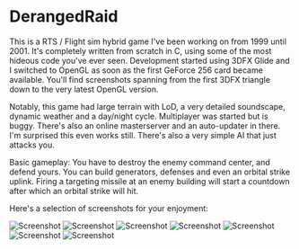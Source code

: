 # DerangedRaid

This is a RTS / Flight sim hybrid game I've been working on from 1999 until 2001. It's completely written from scratch in C, using some of the most hideous code you've ever seen. Development started using 3DFX Glide and I switched to OpenGL as soon as the first GeForce 256 card became available. You'll find screenshots spanning from the first 3DFX triangle down to the very latest OpenGL version.

Notably, this game had large terrain with LoD, a very detailed soundscape, dynamic weather and a day/night cycle. Multiplayer was started but is buggy. There's also an online masterserver and an auto-updater in there. I'm surprised this even works still. There's also a very simple AI that just attacks you.

Basic gameplay: You have to destroy the enemy command center, and defend yours. You can build generators, defenses and even an orbital strike uplink. Firing a targeting missile at an enemy building will start a countdown after which an orbital strike will hit.

Here's a selection of screenshots for your enjoyment:


![Screenshot](https://i.imgur.com/hA2tYqB.jpg)
![Screenshot](https://i.imgur.com/XSPVnRi.jpg)
![Screenshot](https://i.imgur.com/Pe7Ilhe.jpg)
![Screenshot](https://i.imgur.com/tv2zZDM.jpg)
![Screenshot](https://i.imgur.com/vm9fjzC.jpg)
![Screenshot](https://i.imgur.com/XPSqv5B.jpg)
![Screenshot](https://i.imgur.com/sPzaraR.jpg)

